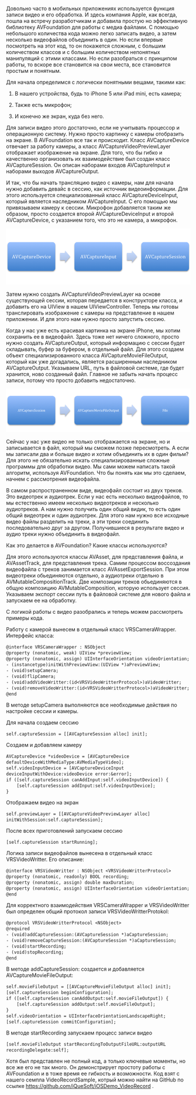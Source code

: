 Довольно часто в мобильных приложениях используется функция записи видео и его
обработка. И здесь компания Apple, как всегда, пошла на встречу разработчикам и
добавила простую но эффективную библиотеку AVFoundation для работы с медиа
файлами. С помощью небольшого количества кода можно легко записать видео, а
затем несколько видеофайлов объединить в один. Но если впервые посмотреть на
этот код, то он покажется сложным, с большим количеством классов и с большим
количеством непонятных манипуляций с этими классами. Но если разобраться с
принципом работы, то вскоре все становится на свои места, все становится простым
и понятным.

Для начала определимся с логически понятными вещами, такими как:

1.  В нашего устройства, будь то iPhone 5 или iPad mini, есть камера;

2.  Также есть микрофон;

3.  И конечно же экран, куда без него.

Для записи видео этого достаточно, если не учитывать процессор и операционную
систему. Нужно просто картинку с камеры отобразить на экране. В AVFoundation все
так и происходит. Класс AVCaptureDevice отвечает за работу камеры, а класс
AVCaptureVideoPreviewLayer отображает изображение на экране. Для того, что бы
гибко и качественно организовать их взаимодействие был создан класс
AVCaptureSession. Он описан наборами входов AVCaptureInput и наборами выходов
AVCaptureOutput.

И так, что бы начать трансляцию видео с камеры, нам для начала нужно добавить
девайс в сессию, как источник видеоинформации. Для этого используется
специализованный класс AVCaptureDeviceInput, который является наследником
AVCaptureInput. С его помощью мы привязываем камеру к сессии. Микрофон
добавляется таким же образом, просто создается второй AVCaptureDeviceInput и
второй AVCaptureDevice, с указанием того, что это не камера, а микрофон.

![](<report_1_image_1.png>)

Затем нужно создать AVCaptureVideoPreviewLayer на основе существующей сессии,
которая передается в конструкторе класса, и добавить его на UIView в нашем
UIViewController. Теперь мы готовы транслировать изображение с камеры на
представление в нашем приложении. И для этого нам нужно просто запустить сессию.

Когда у нас уже есть красивая картинка на экране iPhone, мы хотим сохранить ее в
видеофайл. Здесь тоже нет ничего сложного, просто нужно создать AVCaptureOutput,
который информацию с сессии будет складывать, буфер за буфером, в отдельный
файл. Для этого создаем объект специализированного класса
AVCaptureMovieFileOutput, который как уже догадались, является расширенным
наследником AVCaptureOutput. Указываем URL, путь в файловой системе, где будет
хранится, ново созданный файл. Главное не забыть начать процесс записи, потому
что просто добавить недостаточно.

![](<report_1_image_2.png>)

Сейчас у нас уже видео не только отображается на экране, но и записывается в
файл, который мы сможем позже пересмотреть. А если мы записали два и больше
видео и хотим объединить их в один фильм? Для этого не обязательно искать
специализированные сложные программы для обработки видео. Мы сами можем написать
такой алгоритм, используя AVFoundation. Что бы понять как мы это сделаем, начнем
с рассмотрения видеофайла.

В самом распространенном виде, видеофайл состоит из двух треков. Это видеотрек и
аудиотрек. Если у нас есть несколько видеофайлов, то мы естественно имеем
несколько видеотреков и несколько аудиотреков. А нам нужно получить один общий
видик, то есть один общий видеотрек и один аудиотрек. Для этого нам нужно все
исходные видео файлы разделить на треки, а эти треки соединить последовательно
друг за другом. Получившиеся в результате видео и аудио треки нужно объединить в
видеофайл.

Как это делается в AVFoundation? Какие классы используются?

Для этого используются классы AVAsset, для представления файла, и AVAssetTrack,
для представления трека. Самим процессом воссоздания видеофайла с треков
занимается класс AVAssetExportSession. При этом видеотреки обьединяются
отдельно, а аудиотреки отдельно в AVMutableCompositionTrack. Две композиции
треков обьединяются в общую композицию AVMutableComposition, которую использует
сессия. Указываем экспорт сессии путь в файловой системе для нового файла и
запускаем ее на обработку.

С логикой работы с видео разобрались и теперь можем рассмотреть примеры кода.

Работу с камерой вынесем в отдельный класс VRSCameraWrapper. Интерфейс класса:

~~~~~~~~~~~~~~~~~~~~~~~~~~~~~~~~~~~~~~~~~~~~~~~~~~~~~~~~~~~~~~~~~~~~~~~~~~~~~~~~
@interface VRSCameraWrapper : NSObject
@property (nonatomic, weak) UIView *previewView;
@property (nonatomic, assign) UIInterfaceOrientation videoOrientation;
- (instancetype)initWithPreviewView:(UIView *)aPreviewView;
- (void)setupCamera;
- (void)flipCamera;
- (void)addVideoWritter:(id<VRSVideoWritterProtocol>)aVideoWritter;
- (void)removeVideoWritter:(id<VRSVideoWritterProtocol>)aVideoWritter;
@end
~~~~~~~~~~~~~~~~~~~~~~~~~~~~~~~~~~~~~~~~~~~~~~~~~~~~~~~~~~~~~~~~~~~~~~~~~~~~~~~~

В методе setupCamera выполняются все необходимые действия по настройке сессии и
камеры.

Для начала создаем сессию

~~~~~~~~~~~~~~~~~~~~~~~~~~~~~~~~~~~~~~~~~~~~~~~~~~~~~~~~~~~~~~~~~~~~~~~~~~~~~~~~
self.captureSession = [[AVCaptureSession alloc] init];
~~~~~~~~~~~~~~~~~~~~~~~~~~~~~~~~~~~~~~~~~~~~~~~~~~~~~~~~~~~~~~~~~~~~~~~~~~~~~~~~

Создаем и добавляем камеру

~~~~~~~~~~~~~~~~~~~~~~~~~~~~~~~~~~~~~~~~~~~~~~~~~~~~~~~~~~~~~~~~~~~~~~~~~~~~~~~~
AVCaptureDevice *videoDevice = [AVCaptureDevice defaultDeviceWithMediaType:AVMediaTypeVideo];
self.videoInputDevice = [AVCaptureDeviceInput deviceInputWithDevice:videoDevice error:&error];
if ([self.captureSession canAddInput:self.videoInputDevice]) {
    [self.captureSession addInput:self.videoInputDevice];
}
~~~~~~~~~~~~~~~~~~~~~~~~~~~~~~~~~~~~~~~~~~~~~~~~~~~~~~~~~~~~~~~~~~~~~~~~~~~~~~~~

Отображаем видео на экран

~~~~~~~~~~~~~~~~~~~~~~~~~~~~~~~~~~~~~~~~~~~~~~~~~~~~~~~~~~~~~~~~~~~~~~~~~~~~~~~~
self.previewLayer = [[AVCaptureVideoPreviewLayer alloc] initWithSession:self.captureSession];
~~~~~~~~~~~~~~~~~~~~~~~~~~~~~~~~~~~~~~~~~~~~~~~~~~~~~~~~~~~~~~~~~~~~~~~~~~~~~~~~

После всех приготовлений запускаем сессию

~~~~~~~~~~~~~~~~~~~~~~~~~~~~~~~~~~~~~~~~~~~~~~~~~~~~~~~~~~~~~~~~~~~~~~~~~~~~~~~~
[self.captureSession startRunning];
~~~~~~~~~~~~~~~~~~~~~~~~~~~~~~~~~~~~~~~~~~~~~~~~~~~~~~~~~~~~~~~~~~~~~~~~~~~~~~~~

Логика записи видеофайлов вынесена в отдельный класс VRSVideoWritter. Его
описание:

~~~~~~~~~~~~~~~~~~~~~~~~~~~~~~~~~~~~~~~~~~~~~~~~~~~~~~~~~~~~~~~~~~~~~~~~~~~~~~~~
@interface VRSVideoWritter : NSObject <VRSVideoWritterProtocol>
@property (nonatomic, readonly) BOOL recording;
@property (nonatomic, assign) double maxDuration;
@property (nonatomic, assign) UIInterfaceOrientation videoOrientation;
@end
~~~~~~~~~~~~~~~~~~~~~~~~~~~~~~~~~~~~~~~~~~~~~~~~~~~~~~~~~~~~~~~~~~~~~~~~~~~~~~~~

Для корректного взаимодействия VRSCameraWrapper и VRSVideoWritter был определен
общий протокол записи VRSVideoWritterProtokol:

~~~~~~~~~~~~~~~~~~~~~~~~~~~~~~~~~~~~~~~~~~~~~~~~~~~~~~~~~~~~~~~~~~~~~~~~~~~~~~~~
@protocol VRSVideoWritterProtocol <NSObject>
@required
- (void)addCaptureSession:(AVCaptureSession *)aCaptureSession;
- (void)removeCaptureSession:(AVCaptureSession *)aCaptureSession;
- (void)startRecording;
- (void)stopRecording;
@end
~~~~~~~~~~~~~~~~~~~~~~~~~~~~~~~~~~~~~~~~~~~~~~~~~~~~~~~~~~~~~~~~~~~~~~~~~~~~~~~~

В методе addCaptureSession: создается и добавляется AVCaptureMovieFileOutput:

~~~~~~~~~~~~~~~~~~~~~~~~~~~~~~~~~~~~~~~~~~~~~~~~~~~~~~~~~~~~~~~~~~~~~~~~~~~~~~~~
self.movieFileOutput = [[AVCaptureMovieFileOutput alloc] init];
[self.captureSession beginConfiguration];
if ([self.captureSession canAddOutput:self.movieFileOutput]) {
    [self.captureSession addOutput:self.movieFileOutput];
}
self.videoOrientation = UIInterfaceOrientationLandscapeRight;
[self.captureSession commitConfiguration];
~~~~~~~~~~~~~~~~~~~~~~~~~~~~~~~~~~~~~~~~~~~~~~~~~~~~~~~~~~~~~~~~~~~~~~~~~~~~~~~~

В методе startRecording запускаем процесс записи видео

~~~~~~~~~~~~~~~~~~~~~~~~~~~~~~~~~~~~~~~~~~~~~~~~~~~~~~~~~~~~~~~~~~~~~~~~~~~~~~~~
[self.movieFileOutput startRecordingToOutputFileURL:outputURL recordingDelegate:self];
~~~~~~~~~~~~~~~~~~~~~~~~~~~~~~~~~~~~~~~~~~~~~~~~~~~~~~~~~~~~~~~~~~~~~~~~~~~~~~~~

Хотя был представлен не полный код, а только ключевые моменты, но все же его не
так много. Он демонстрирует простоту работы с AVFoundation и в тоже время ее
гибкость и возможности. Код взят с нашего семпла VideoRecordSample, котрый можно
найти на GitHub по ссылке <https://github.com/iQueSoft/iOSDemo_VideoRecord> .
